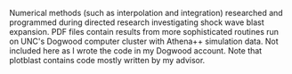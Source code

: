 Numerical methods (such as interpolation and integration) researched and programmed during directed research investigating shock wave blast expansion.
PDF files contain results from more sophisticated routines run on UNC's Dogwood computer cluster with Athena++ simulation data. Not included here as I wrote the code in my Dogwood account.
Note that plotblast contains code mostly written by my advisor.

